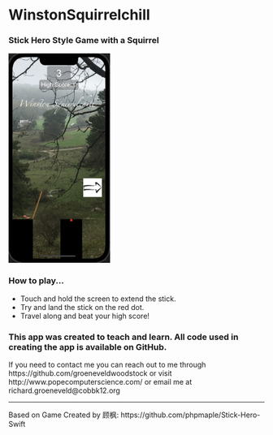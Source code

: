 # WinstonSquirrelchill
<h3>
 Stick Hero Style Game with a Squirrel
</h3>
<img src="https://github.com/groeneveldwoodstock/WinstonSquirrelchill/blob/main/squirrelchill.png" alt="Screen Shot" style="width:200px;">
<h3>
How to play... 
</h3>
<ul>
  <li>Touch and hold the screen to extend the stick.</li>
  <li>Try and land the stick on the red dot.</li>
  <li>Travel along and beat your high score!</li>
</ul>

<h3>
This app was created to teach and learn. All code used in creating the app is available on GitHub.
</h3>
<p>If you need to contact me you can reach out to me through https://github.com/groeneveldwoodstock or visit http://www.popecomputerscience.com/ or email me at richard.groeneveld@cobbk12.org 
</p>
<hr>
<p>
Based on Game Created by 顾枫: 
https://github.com/phpmaple/Stick-Hero-Swift
</p>
  </body>
